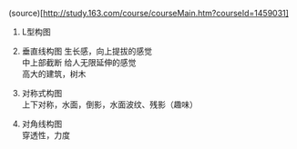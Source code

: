 (source)[http://study.163.com/course/courseMain.htm?courseId=1459031]

1. L型构图
2. 垂直线构图  生长感，向上提拔的感觉  
中上部截断  给人无限延伸的感觉  
高大的建筑，树木
3. 对称式构图  
上下对称，水面，倒影，水面波纹、残影（趣味）

4. 对角线构图  
穿透性，力度